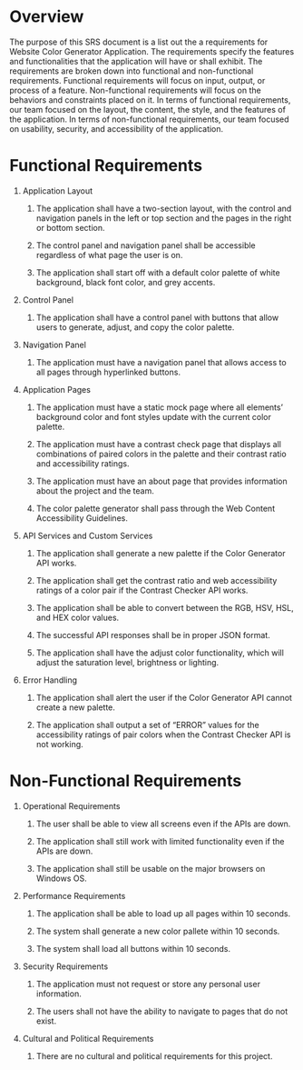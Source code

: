 # Overview

The purpose of this SRS document is a list out the a requirements for Website Color Generator Application. The requirements specify the features and functionalities that the application will have or shall exhibit. The requirements are broken down into functional and non-functional requirements. Functional requirements will focus on input, output, or process of a feature. Non-functional requirements will focus on the behaviors and constraints placed on it. In terms of functional requirements, our team focused on the layout, the content, the style, and the features of the application. In terms of non-functional requirements, our team focused on usability, security, and accessibility of the application.

# Functional Requirements

1. Application Layout

    1. The application shall have a two-section layout, with the control and navigation panels in the left or top section and the pages in the right or bottom section.

    2. The control panel and navigation panel shall be accessible regardless of what page the user is on.

    3. The application shall start off with a default color palette of white background, black font color, and grey accents.

2. Control Panel

    1. The application shall have a control panel with buttons that allow users to generate, adjust, and copy the color palette.


3. Navigation Panel

    1. The application must have a navigation panel that allows access to all pages through hyperlinked buttons.

4. Application Pages

    1. The application must have a static mock page where all elements’ background color and font styles update with the current color palette.

    2. The application must have a contrast check page that displays all combinations of paired colors in the palette and their contrast ratio and accessibility ratings.

    3. The application must have an about page that provides information about the project and the team.

    4. The color palette generator shall pass through the Web Content Accessibility Guidelines.

5. API Services and Custom Services

    1. The application shall generate a new palette if the Color Generator API works.

    2. The application shall get the contrast ratio and web accessibility ratings of a color pair if the Contrast Checker API works.

    3. The application shall be able to convert between the RGB, HSV, HSL, and HEX color values.

    4. The successful API responses shall be in proper JSON format.

    5. The application shall have the adjust color functionality, which will adjust the saturation level, brightness or lighting.



6. Error Handling

    1. The application shall alert the user if the Color Generator API cannot create a new palette.

    2. The application shall output a set of “ERROR” values for the accessibility ratings of pair colors when the Contrast Checker API is not working.

# Non-Functional Requirements

1. Operational Requirements

    1. The user shall be able to view all screens even if the APIs are down.

    2. The application shall still work with limited functionality even if the APIs are down.

    3. The application shall still be usable on the major browsers on Windows OS.

2. Performance Requirements

    1. The application shall be able to load up all pages within 10 seconds.

    2. The system shall generate a new color pallete within 10 seconds.

    3. The system shall load all buttons within 10 seconds.

3. Security Requirements

    1. The application must not request or store any personal user information.

    2. The users shall not have the ability to navigate to pages that do not exist.

4. Cultural and Political Requirements

    1. There are no cultural and political requirements for this project.
